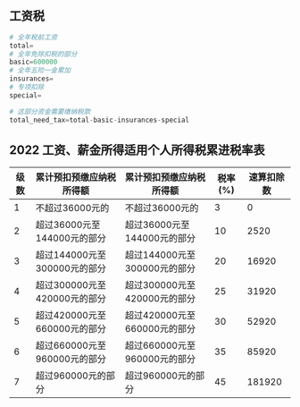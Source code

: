 ## 工资税
```python
# 全年税前工资
total=
# 全年免除扣税的部分
basic=600000
# 全年五险一金累加
insurances=
# 专项扣除
special=

# 这部分资金需要缴纳税款
total_need_tax=total-basic-insurances-special
```

## 2022 工资、薪金所得适用个人所得税累进税率表

| **级数**                      | **累计预扣预缴应纳税所得额**  | **累计预扣预缴应纳税所得额**  | **税率(%)** |**速算扣除数**|
| ---------------------------- | ---------------------------- | ---------------------------- | -------------- | -----|
| 1                            | 不超过36000元的             | 不超过36000元的             | 3              |      0 |
| 2                            | 超过36000元至144000元的部分  | 超过36000元至144000元的部分  | 10             |   2520 |
| 3                            | 超过144000元至300000元的部分 | 超过144000元至300000元的部分 | 20             |  16920 |
| 4                            | 超过300000元至420000元的部分 | 超过300000元至420000元的部分 | 25             |  31920 |
| 5                            | 超过420000元至660000元的部分 | 超过420000元至660000元的部分 | 30             |  52920 |
| 6                            | 超过660000元至960000元的部分 | 超过660000元至960000元的部分 | 35             |  85920 |
| 7                            | 超过960000元的部分          | 超过960000元的部分           | 45             | 181920 |
